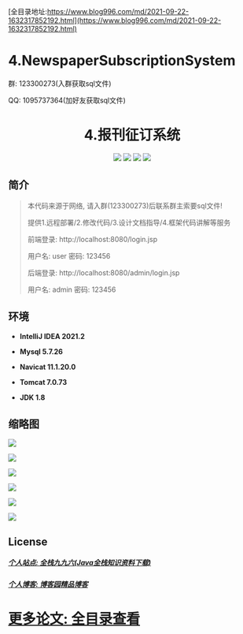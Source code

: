 [全目录地址:https://www.blog996.com/md/2021-09-22-1632317852192.html](https://www.blog996.com/md/2021-09-22-1632317852192.html)

# 4.NewspaperSubscriptionSystem


<p>群: 123300273(入群获取sql文件)</p>
<p>QQ: 1095737364(加好友获取sql文件)</p>

<p><h1 align="center">4.报刊征订系统</h1></p>

<p align="center">
	<img src="https://img.shields.io/badge/jdk-1.8-orange.svg"/>
    <img src="https://img.shields.io/badge/servlte-1.8-lightgrey.svg"/>
    <img src="https://img.shields.io/badge/jdbc-3.x-blue.svg"/>
    <img src="https://img.shields.io/badge/jsp-3.x-brightgreen.svg"/>
</p>

## 简介

> 本代码来源于网络, 请入群(123300273)后联系群主索要sql文件!
>
> 提供1.远程部署/2.修改代码/3.设计文档指导/4.框架代码讲解等服务
> 
> 前端登录: http://localhost:8080/login.jsp
> 
> 用户名: user   密码: 123456
> 
> 后端登录: http://localhost:8080/admin/login.jsp
>
> 用户名: admin   密码: 123456
> 



## 环境

- <b>IntelliJ IDEA 2021.2</b>

- <b>Mysql 5.7.26</b>

- <b>Navicat  11.1.20.0</b>

- <b>Tomcat 7.0.73</b>

- <b>JDK 1.8</b>


## 缩略图

![](https://img2020.cnblogs.com/blog/588112/202011/588112-20201122134255739-686926385.png)

![](https://img2020.cnblogs.com/blog/588112/202011/588112-20201122134303716-1529844065.png)

![](https://img2020.cnblogs.com/blog/588112/202011/588112-20201122134314886-179710646.png)

![](https://img2020.cnblogs.com/blog/588112/202011/588112-20201122134337991-1645731482.png)

![](https://img2020.cnblogs.com/blog/588112/202011/588112-20201122134354753-558369784.png)

![](https://img2020.cnblogs.com/blog/588112/202011/588112-20201122134402384-533160016.png)

## License

##### [个人站点: 全栈九九六(Java全栈知识资料下载)](https://www.blog996.com/)
##### [个人博客: 博客园精品博客](https://www.cnblogs.com/yysbolg/)
# [更多论文: 全目录查看](https://www.blog996.com/md/2021-09-22-1632317852192.html)

